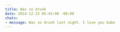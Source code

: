 ```yaml
---
title: Was so drunk
date: 2014-12-23 05:43:00 -08:00
chats:
- message: Was so drunk last night. I love you babe
---
```


